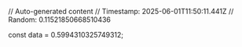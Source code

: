 // Auto-generated content
// Timestamp: 2025-06-01T11:50:11.441Z
// Random: 0.11521850668510436

const data = 0.5994310325749312;
